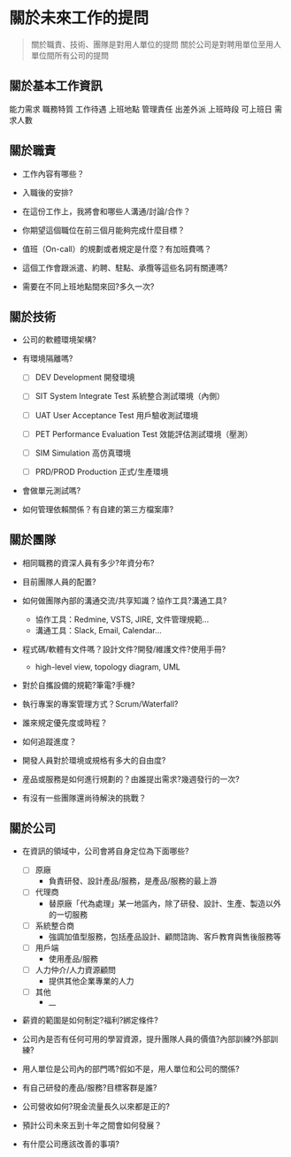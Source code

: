# 關於未來工作的提問


> 關於職責、技術、團隊是對用人單位的提問
> 關於公司是對聘用單位至用人單位間所有公司的提問


## 關於基本工作資訊

能力需求
職務特質
工作待遇
上班地點
管理責任
出差外派
上班時段
可上班日
需求人數


## 關於職責

- 工作內容有哪些？

- 入職後的安排?

- 在這份工作上，我將會和哪些人溝通/討論/合作？

- 你期望這個職位在前三個月能夠完成什麼目標？

- 值班（On-call）的規劃或者規定是什麼？有加班費嗎？

- 這個工作會跟派遣、約聘、駐點、承攬等這些名詞有關連嗎?

- 需要在不同上班地點間來回?多久一次?



## 關於技術

- 公司的軟體環境架構?

- 有環境隔離嗎?
  - [ ] DEV Development 開發環境
  - [ ] SIT System Integrate Test 系統整合測試環境（內側）
  - [ ] UAT User Acceptance Test 用戶驗收測試環境
  - [ ] PET Performance Evaluation Test 效能評估測試環境（壓測）
  - [ ] SIM Simulation 高仿真環境
  - [ ] PRD/PROD Production 正式/生產環境



- 會做單元測試嗎?

- 如何管理依賴關係？有自建的第三方檔案庫?

## 關於團隊

- 相同職務的資深人員有多少?年資分布?

- 目前團隊人員的配置?

- 如何做團隊內部的溝通交流/共享知識？協作工具?溝通工具?
  - 協作工具：Redmine, VSTS, JIRE, 文件管理規範...
  - 溝通工具：Slack, Email, Calendar...


- 程式碼/軟體有文件嗎？設計文件?開發/維護文件?使用手冊?
  - high-level view, topology diagram, UML

- 對於自攜設備的規範?筆電?手機?

- 執行專案的專案管理方式？Scrum/Waterfall?

- 誰來規定優先度或時程？

- 如何追蹤進度？

- 開發人員對於環境或規格有多大的自由度?

- 産品或服務是如何進行規劃的？由誰提出需求?幾週發行的一次?

- 有沒有一些團隊還尚待解決的挑戰？

## 關於公司

- 在資訊的領域中，公司會將自身定位為下面哪些?
  - [ ] 原廠
    - 負責研發、設計產品/服務，是產品/服務的最上游
  - [ ] 代理商
    - 替原廠「代為處理」某一地區內，除了研發、設計、生產、製造以外的一切服務
  - [ ] 系統整合商
     - 強調加值型服務，包括產品設計、顧問諮詢、客戶教育與售後服務等
  - [ ] 用戶端
    - 使用產品/服務
  - [ ] 人力仲介/人力資源顧問
    - 提供其他企業專業的人力
  - [ ] 其他
    - __


- 薪資的範圍是如何制定?福利?綁定條件?

- 公司內是否有任何可用的學習資源，提升團隊人員的價值?內部訓練?外部訓練?

- 用人單位是公司內的部門嗎?假如不是，用人單位和公司的關係?

- 有自己研發的產品/服務?目標客群是誰?

- 公司營收如何?現金流量長久以來都是正的?

- 預計公司未來五到十年之間會如何發展？

- 有什麼公司應該改善的事項?


